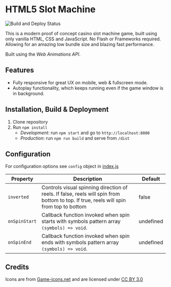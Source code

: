 # HTML5 Slot Machine

![Build and Deploy Status](https://github.com/dingosgotmybaby/html5-slot-machine/actions/workflows/deploy.yml/badge.svg)

This is a modern proof of concept casino slot machine game, built using only vanilla HTML, CSS and JavaScript.
No Flash or Frameworks required. Allowing for an amazing low bundle size and blazing fast performance.

Built using the _Web Animations API_.

## Features

- Fully responsive for great UX on mobile, web & fullscreen mode.
- Autoplay functionality, which keeps running even if the game window is in background.

## Installation, Build & Deployment

1. Clone repository
2. Run `npm install`
   - _Development_: run `npm start` and go to `http://localhost:8080`
   - _Production_: run `npm run build` and serve from `/dist`

## Configuration

For configuration options see `config` object in [index.js](/src/js/index.js)

| Property      | Description                                                                                                                            | Default   |
| ------------- | -------------------------------------------------------------------------------------------------------------------------------------- | --------- |
| `inverted`    | Controls visual spinning direction of reels. If false, reels will spin from bottom to top. If true, reels will spin from top to bottom | false     |
| `onSpinStart` | Callback function invoked when spin starts with symbols pattern array `(symbols) => void`.                                             | undefined |
| `onSpinEnd`   | Callback function invoked when spin ends with symbols pattern array `(symbols) => void`.                                               | undefined |

## Credits

Icons are from [Game-icons.net](https://game-icons.net/) and are licensed under [CC BY 3.0](https://creativecommons.org/licenses/by/3.0/)
